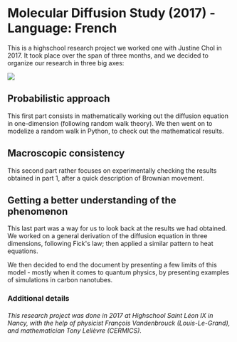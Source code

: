 Molecular Diffusion Study (2017) - Language: French
=====

This is a highschool research project we worked one with Justine Chol in 2017.
It took place over the span of three months, and we decided to organize our research in three big axes:

![](https://image.noelshack.com/fichiers/2019/41/3/1570644986-sans-titre-1.jpg)

Probabilistic approach
----- 

This first part consists in mathematically working out the diffusion equation in one-dimension (following random walk theory).
We then went on to modelize a random walk in Python, to check out the mathematical results.

Macroscopic consistency
----- 

This second part rather focuses on experimentally checking the results obtained in part 1, after a quick description of Brownian movement.

Getting a better understanding of the phenomenon
-----

This last part was a way for us to look back at the results we had obtained. We worked on a general derivation of the diffusion equation in three dimensions, following Fick's law; then applied a similar pattern to heat equations.

We then decided to end the document by presenting a few limits of this model - mostly when it comes to quantum physics, by presenting examples of simulations in carbon nanotubes.

### Additional details

###### This research project was done in 2017 at Highschool Saint Léon IX in Nancy, with the help of physicist François Vandenbrouck (Louis-Le-Grand), and mathematician Tony Lelièvre (CERMICS).
